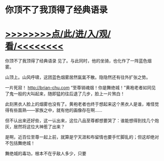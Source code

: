 # 你顶不了我顶得了经典语录

# <a href="https://github.com/aihcr/keda/issues/1">>>>>>>>>点/此/进/入/观/看/<<<<<<<<</a>

你顶不了我顶得了经典语录
见了。与此同时，他的坐骑，也化作了一阵蓝色烟雾。

山顶上。山风呼啸，这团蓝色烟雾居然氤氲不散。隐隐然还有往外扩张之势。

一片死寂！
http://brian-chu.com
“至尊销魂烟！你是舞绝城！”黄袍老者如同见了鬼一般的大叫起来，随即猛的往后退了几步，脸上一片煞白！

此刻黑衣人脸上的烟雾也没有了。黄袍老者也终于想起来这个黑衣人是谁，难怪觉得有些面熟——家族之中，就有他的画像存在啊……

但不认出来还好些，这一认出来，这位八品至尊都想要哭了：谁能想得到找几个炮灰，居然将这位大神惹了出来？

是啊，近百位至尊一起上前，就算是宁天涯和布留情也要手忙脚乱的；但这却绝对不包括舞绝城！

舞绝城的毒功，根本不在乎敌人多少，只要

